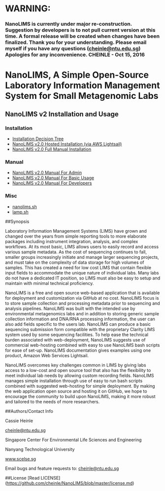 
# WARNING: 
### NanoLIMS is currently under major re-construction. Suggestion by developers is to not pull current version at this time. A formal release will be created when changes have been finalized. Thank you for your understanding. Please email myself if you have any questions (cheinle@ntu.edu.sg) Apologies for any inconvenience. CHEINLE - Oct 15, 2016 


# NanoLIMS, A Simple Open-Source Laboratory Information Management System for Small Metagenomic Labs

## NanoLIMS v2 Installation and Usage
### Installation
*    [Installation Decision Tree](https://github.com/cheinle/NanoLIMS/wiki/installation-decision-tree)
*    [NanoLIMS v2.0 Hosted Installation (via AWS Lightsail)](https://github.com/cheinle/NanoLIMS/wiki/NanoLIMS--v2.0-Hosted-Installation-(via-AWS-Lightsail))
*    [NanoLIMS v2.0 Full Manual Installation](https://github.com/cheinle/NanoLIMS/wiki/NanoLIMS--v2.0-Full-Manual-Installation)

### Manual
*    [NanoLIMS v2.0 Manual For Admin](https://github.com/cheinle/NanoLIMS/wiki/NanoLIMS-v2.0-Manual-For-Admin)
*    [NanoLIMS v2.0 Manual For Basic Usage](https://github.com/cheinle/NanoLIMS/wiki/NanoLIMS-v2.0-Manual-For-Basic-Usage)
*    [NanoLIMS v2.0 Manual For Developers](https://github.com/cheinle/NanoLIMS/wiki/NanoLIMS-v2.0-Manual-For-Developers)

### Misc   
*    [nanolims.sh](https://github.com/cheinle/NanoLIMS/wiki/nanolims.sh)
*    [lamp.sh](https://github.com/cheinle/NanoLIMS/wiki/lamp.sh)

##Synopsis

Laboratory Information Management Systems (LIMS) have grown and changed over the years from simple reporting tools to more elaborate packages including instrument integration, analysis, and complex workflows. At its most basic, LIMS allows users to easily record and access various sample metadata. As the cost of sequencing continues to fall, smaller groups increasingly initiate and manage larger sequencing projects, and must take on the complexity of data storage for high volumes of samples. This has created a need for low cost LIMS that contain flexible input fields to accommodate the unique nature of individual labs. Many labs do not have a dedicated IT position, so LIMS must also be easy to setup and maintain with minimal technical proficiency. 
 
NanoLIMS is a free and open source web-based application that is available for deployment and customization via GitHub at no cost. NanoLIMS focus is to store sample collection and processing metadata prior to sequencing and analysis pipelines. NanoLIMS was built with the intended use by environmental metagenomics labs and in addition to storing generic sample collection information and DNA/RNA processing information, the user can also add fields specific to the users lab. NanoLIMS can produce a basic sequencing submission form compatible with the proprietary Clarity LIMS system used by some sequencing facilities. To help ease the technical burden associated with web-deployment, NanoLIMS suggests use of commercial web-hosting combined with easy to use NanoLIMS bash scripts for ease of set-up. NanoLIMS documentation gives examples using one product, Amazon Web Services Lightsail.
 
NanoLIMS overcomes key challenges common in LIMS by giving labs access to a low-cost and open source tool that also has the flexibility to meet individual lab needs by allowing custom recording fields. NanoLIMS manages simple installation through use of easy to run bash scripts combined with suggested web-hosting for simple deployment. By making the web application open source and hosting it on GitHub, we hope to encourage the community to build upon NanoLIMS, making it more robust and tailored to the needs of more researchers. 

##Authors/Contact Info

Cassie Heinle

cheinle@ntu.edu.sg

Singapore Center For Environmental Life Sciences and Engineering

Nanyang Technological University

www.scelse.sg

Email bugs and feature requests to: cheinle@ntu.edu.sg


##License
[Read LICENSE] (https://github.com/cheinle/NanoLIMS/blob/master/license.md)




